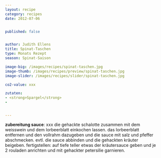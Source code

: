```yaml
---
layout: recipe
category: recipes
date: 2012-07-06


published: false


author: Judith Ellens
title: Spinat-Taschen
type: Monats Rezept
season: Spinat-Saison

image-big: /images/recipes/spinat-taschen.jpg
image-thumb: /images/recipes/preview/spinat-taschen.jpg
image-slider: /images/recipes/slider/spinat-taschen.jpg

co2-value: xxx

zutaten:
- <strong>Spargel</strong>
-


---
```




**zubereitung sauce**:
xxx die gehackte schalotte zusammen mit dem weisswein und dem lorbeerblatt einkochen lassen.
das lorbeerblatt entfernen und den vollrahm dazugeben und die sauce mit salz und pfeffer abschmecken. evtl. die sauce abbinden und die gehackten kräuter beigeben.
fertigstellen:
auf tiefe teller etwas der kräutersauce geben und je 2 rouladen anrichten und mit gehackter petersilie garnieren.